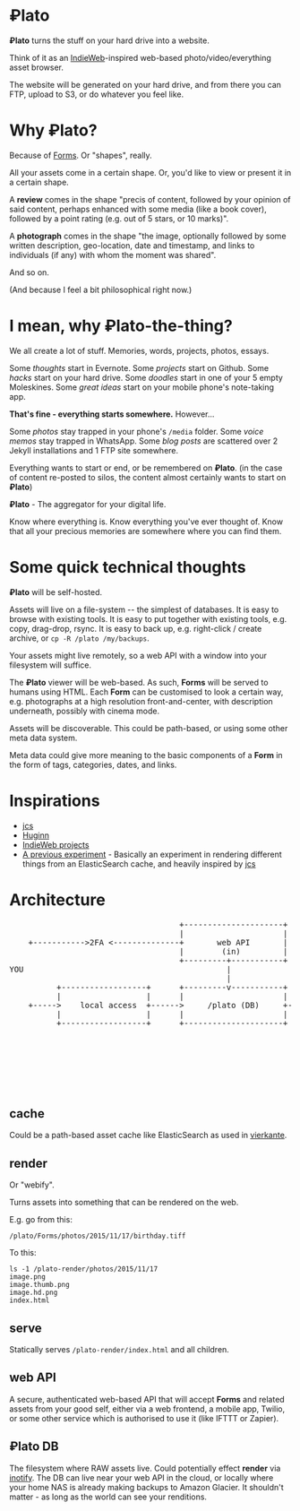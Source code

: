 # ₽lato

**₽lato** turns the stuff on your hard drive into a website.

Think of it as an [IndieWeb](https://indiewebcamp.com/why)-inspired web-based photo/video/everything  asset browser.

The website will be generated on your hard drive, and from there you can FTP, upload to S3, or do whatever you feel like.

# Why ₽lato?

Because of [Forms](https://en.wikipedia.org/wiki/Theory_of_Forms). Or "shapes", really.

All your assets come in a certain shape. Or, you'd like to view or present it in a certain shape.

A **review** comes in the shape "precis of content, followed by your opinion of said content, perhaps enhanced with some media (like a book cover), followed by a point rating (e.g. out of 5 stars, or 10 marks)".

A **photograph** comes in the shape "the image, optionally followed by some written description, geo-location, date and timestamp, and links to individuals (if any) with whom the moment was shared".

And so on.

(And because I feel a bit philosophical right now.)

# I mean, why ₽lato-the-thing?

We all create a lot of stuff. Memories, words, projects, photos, essays.

Some _thoughts_ start in Evernote.
Some _projects_ start on Github.
Some _hacks_ start on your hard drive.
Some _doodles_ start in one of your 5 empty Moleskines.
Some _great ideas_ start on your mobile phone's note-taking app.

**That's fine - everything starts somewhere.** However...

Some _photos_ stay trapped in your phone's ```/media``` folder.
Some _voice memos_ stay trapped in WhatsApp.
Some _blog posts_ are scattered over 2 Jekyll installations and 1 FTP site somewhere.

Everything wants to start or end, or be remembered on **₽lato**.
(in the case of content re-posted to silos, the content almost certainly wants to start on **₽lato**)

**₽lato** - The aggregator for your digital life.

Know where everything is.
Know everything you've ever thought of.
Know that all your precious memories are somewhere where you can find them.

# Some quick technical thoughts

**₽lato** will be self-hosted.

Assets will live on a file-system -- the simplest of databases. It is easy to browse with existing tools. It is easy to put together with existing tools, e.g. copy, drag-drop, rsync. It is easy to back up, e.g. right-click / create archive, or ```cp -R /plato /my/backups```.

Your assets might live remotely, so a web API with a window into your filesystem will suffice.

The **₽lato** viewer will be web-based. As such, **Forms** will be served to humans using HTML. Each **Form** can be customised to look a certain way, e.g. photographs at a high resolution front-and-center, with description underneath, possibly with cinema mode.

Assets will be discoverable. This could be path-based, or using some other meta data system.

Meta data could give more meaning to the basic components of a **Form** in the form of tags, categories, dates, and links.

# Inspirations

* [jcs](https://jcs.org/)
* [Huginn](https://github.com/cantino/huginn)
* [IndieWeb projects](https://indiewebcamp.com/Projects)
* [A previous experiment](https://github.com/uysio/vierkante) - Basically an experiment in rendering different things from an ElasticSearch cache, and heavily inspired by [jcs](https://jcs.org/)

# Architecture

<pre>
                                    +---------------------+                                                             
                                    |                     |                                                             
    +----------->2FA <--------------+       web API       |                                                             
                                    |        (in)         |                                                             
                                    +---------+-----------+                                                             
YOU                                           |                                                                         
                                              |                                                                         
          +------------------+      +---------v-----------+     +-----------------+     +---------------+               
          |                  |      |                     |     |                 |     |               |               
    +----->    local access  +------>     /plato (DB)     +----->     render      +----->    serve      +------>   WORLD
          |                  |      |                     |     |                 |     |    (out)      |               
          +------------------+      +---------------------+     +-------+-^-------+     +---------------+               
                                                                        | |                                             
                                                                        | |                                             
                                                                    +---v-+---+                                         
                                                                    |         |                                         
                                                                    |  cache  |                                         
                                                                    |         |                                         
                                                                    +---------+                                         
</pre>

## cache

Could be a path-based asset cache like ElasticSearch as used in [vierkante](https://github.com/uysio/vierkante).

## render

Or "webify".

Turns assets into something that can be rendered on the web.

E.g. go from this:

    /plato/Forms/photos/2015/11/17/birthday.tiff

To this:

    ls -1 /plato-render/photos/2015/11/17
    image.png
    image.thumb.png
    image.hd.png
    index.html

## serve

Statically serves ```/plato-render/index.html``` and all children.

## web API

A secure, authenticated web-based API that will accept **Forms** and related assets from your good self, either via a web frontend, a mobile app, Twilio, or some other service which is authorised to use it (like IFTTT or Zapier).

## ₽lato DB

The filesystem where RAW assets live. Could potentially effect **render** via [inotify](https://en.wikipedia.org/wiki/Inotify). The DB can live near your web API in the cloud, or locally where your home NAS is already making backups to Amazon Glacier. It shouldn't matter - as long as the world can see your renditions.
